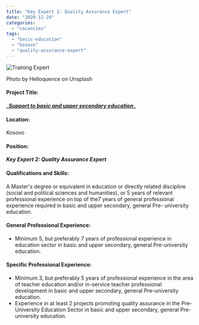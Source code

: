 ```yaml
---
title: "Key Expert 2: Quality Assurance Expert"
date: "2020-11-24"
categories: 
  - "vacancies"
tags: 
  - "basic-education"
  - "kosovo"
  - "quality-assurance-expert"
---
```


![Training Expert](images/helloquence-5fNmWej4tAA-unsplash-e1584007690957.jpg)

Photo by Helloquence on Unsplash

#### Project Title:

**_**_**[Support to basic and upper secondary education](https://epm.lv/shortlist-support-to-basic-education-in-kosovo/)**_**_**

#### Location:

Kosovo

#### Position:

**_Key Expert 2: Quality Assurance Expert_**

#### Qualifications and Skills:

A Master's degree or equivalent in education or directly related discipline (social and political sciences and humanities), or 5 years of relevant professional experience on top of the7 years of general professional experience required in basic and upper secondary, general Pre- university education.

#### General Professional Experience:

- Minimum 5, but preferably 7 years of professional experience in education sector in basic and upper secondary, general Pre-university education.

#### Specific Professional Experience:

- Minimum 3, but preferably 5 years of professional experience in the area of teacher education and/or in-service teacher professional development in basic and upper secondary, general Pre-university education.
- Experience in at least 2 projects promoting quality assurance in the Pre-University Education Sector in basic and upper secondary, general Pre-university education.
